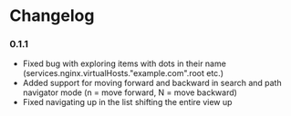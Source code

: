 # Changelog

### 0.1.1

- Fixed bug with exploring items with dots in their name (services.nginx.virtualHosts."example.com".root etc.)
- Added support for moving forward and backward in search and path navigator mode (n = move forward, N = move backward)
- Fixed navigating up in the list shifting the entire view up
